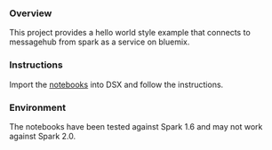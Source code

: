 ### Overview

This project provides a hello world style example that connects to messagehub from spark as a service on bluemix.

### Instructions

Import the [notebooks](./notebooks) into DSX and follow the instructions.

### Environment

The notebooks have been tested against Spark 1.6 and may not work against Spark 2.0.
